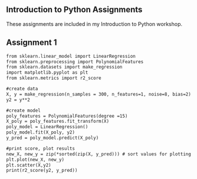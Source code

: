 ## Introduction to Python Assignments

These assignments are included in my Introduction to Python workshop.


## Assignment 1

```markdown
from sklearn.linear_model import LinearRegression
from sklearn.preprocessing import PolynomialFeatures
from sklearn.datasets import make_regression
import matplotlib.pyplot as plt
from sklearn.metrics import r2_score

#create data
X, y = make_regression(n_samples = 300, n_features=1, noise=8, bias=2)
y2 = y**2

#create model
poly_features = PolynomialFeatures(degree =15)  
X_poly = poly_features.fit_transform(X)
poly_model = LinearRegression()  
poly_model.fit(X_poly, y2)
y_pred = poly_model.predict(X_poly)

#print score, plot results
new_X, new_y = zip(*sorted(zip(X, y_pred))) # sort values for plotting
plt.plot(new_X, new_y)
plt.scatter(X,y2)
print(r2_score(y2, y_pred))
```



